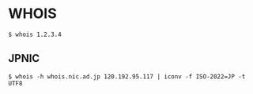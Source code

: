 # WHOIS

```
$ whois 1.2.3.4
```

## JPNIC
```
$ whois -h whois.nic.ad.jp 120.192.95.117 | iconv -f ISO-2022=JP -t UTF8

```